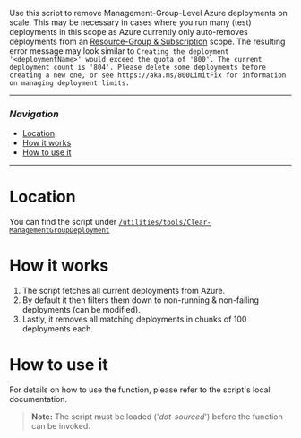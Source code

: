 Use this script to remove Management-Group-Level Azure deployments on scale. This may be necessary in cases where you run many (test) deployments in this scope as Azure currently only auto-removes deployments from an [Resource-Group & Subscription](https://docs.microsoft.com/en-us/azure/azure-resource-manager/templates/deployment-history-deletions?tabs=azure-powershell) scope. The resulting error message may look similar to `Creating the deployment '<deploymentName>' would exceed the quota of '800'. The current deployment count is '804'. Please delete some deployments before creating a new one, or see https://aka.ms/800LimitFix for information on managing deployment limits.`

---

### _Navigation_

- [Location](#location)
- [How it works](#how-it-works)
- [How to use it](#how-to-use-it)

---
# Location

You can find the script under [`/utilities/tools/Clear-ManagementGroupDeployment`](https://github.com/Azure/ResourceModules/blob/main/utilities/tools/Clear-ManagementGroupDeployment.ps1)

# How it works

1. The script fetches all current deployments from Azure.
1. By default it then filters them down to non-running & non-failing deployments (can be modified).
1. Lastly, it removes all matching deployments in chunks of 100 deployments each.

# How to use it

For details on how to use the function, please refer to the script's local documentation.

> **Note:** The script must be loaded ('*dot-sourced*') before the function can be invoked.
